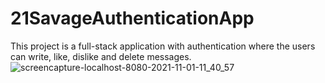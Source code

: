 # 21SavageAuthenticationApp
This project is a full-stack application with authentication where the users can write, like, dislike and delete messages.
![screencapture-localhost-8080-2021-11-01-11_40_57](https://user-images.githubusercontent.com/88999595/139699279-f95782bd-7d5c-48c6-99a0-be3de9866e29.png)
